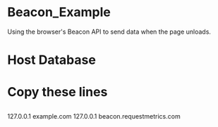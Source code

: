 # Beacon_Example
Using the browser's Beacon API to send data when the page unloads.


# Host Database
# Copy these lines
##
127.0.0.1 example.com
127.0.0.1 beacon.requestmetrics.com
